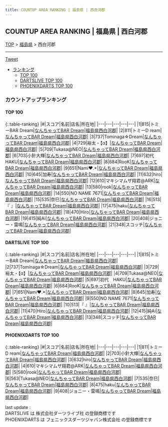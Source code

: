 ```yaml
---
title: COUNTUP AREA RANKING | 福島県 | 西白河郡
---
```

## COUNTUP AREA RANKING | 福島県 | 西白河郡

[TOP](/darts/rank/) > [福島県](/darts/rank/福島県/) > 西白河郡

___

<a href="https://twitter.com/share?ref_src=twsrc%5Etfw" data-text="COUNTUP AREA RANKING | 福島県西白河郡" class="twitter-share-button" data-hashtags="DARTSLIVE,PHOENIXDARTS,darts,ダーツ" data-show-count="false">Tweet</a>

* [ランキング](#カウントアップランキング)
    * [TOP 100](#top-100)
    * [DARTSLIVE TOP 100](#dartslive-top-100)
    * [PHOENIXDARTS TOP 100](#phoenixdarts-top-100)

### カウントアップランキング

#### TOP 100



{:.table-ranking}
|#|スコア|名前|店名|所在地|
|---|---|---|---|---|
|1|815|<span class="rank-name-dl">トミーBAR Dream</span>|<a href="https://search.dartslive.com/jp/shop/0468c81751098beb0d9b047a20a7ba1e">なんちゃってBAR Dream</a>|<a href="/darts/rank/福島県/西白河郡">福島県西白河郡</a>|
|2|811|<span class="rank-name-pd">トミーD ream</span>|<a href="https://vs.phoenixdarts.com/jp/shop/shopDetailInfo/s_82445?s_seq=82445">なんちゃってBAR Dream</a>|<a href="/darts/rank/福島県/西白河郡">福島県西白河郡</a>|
|3|737|<span class="rank-name-dl">Tominaga☆Dream</span>|<a href="https://search.dartslive.com/jp/shop/0468c81751098beb0d9b047a20a7ba1e">なんちゃってBAR Dream</a>|<a href="/darts/rank/福島県/西白河郡">福島県西白河郡</a>|
|4|729|<span class="rank-name-dl">裕太・【α】</span>|<a href="https://search.dartslive.com/jp/shop/0468c81751098beb0d9b047a20a7ba1e">なんちゃってBAR Dream</a>|<a href="/darts/rank/福島県/西白河郡">福島県西白河郡</a>|
|5|709|<span class="rank-name-dl">Tukasa@NEO</span>|<a href="https://search.dartslive.com/jp/shop/0468c81751098beb0d9b047a20a7ba1e">なんちゃってBAR Dream</a>|<a href="/darts/rank/福島県/西白河郡">福島県西白河郡</a>|
|6|703|<span class="rank-name-pd">小針大輝</span>|<a href="https://vs.phoenixdarts.com/jp/shop/shopDetailInfo/s_82445?s_seq=82445">なんちゃってBAR Dream</a>|<a href="/darts/rank/福島県/西白河郡">福島県西白河郡</a>|
|7|697|<span class="rank-name-dl">初代　HAKU</span>|<a href="https://search.dartslive.com/jp/shop/0468c81751098beb0d9b047a20a7ba1e">なんちゃってBAR Dream</a>|<a href="/darts/rank/福島県/西白河郡">福島県西白河郡</a>|
|8|684|<span class="rank-name-dl">RooK</span>|<a href="https://search.dartslive.com/jp/shop/0468c81751098beb0d9b047a20a7ba1e">なんちゃってBAR Dream</a>|<a href="/darts/rank/福島県/西白河郡">福島県西白河郡</a>|
|9|651|<span class="rank-name-dl">Nami❤︎.*</span>|<a href="https://search.dartslive.com/jp/shop/0468c81751098beb0d9b047a20a7ba1e">なんちゃってBAR Dream</a>|<a href="/darts/rank/福島県/西白河郡">福島県西白河郡</a>|
|10|645|<span class="rank-name-dl">加寿</span>|<a href="https://search.dartslive.com/jp/shop/0468c81751098beb0d9b047a20a7ba1e">なんちゃってBAR Dream</a>|<a href="/darts/rank/福島県/西白河郡">福島県西白河郡</a>|
|11|632|<span class="rank-name-pd">hiro</span>|<a href="https://vs.phoenixdarts.com/jp/shop/shopDetailInfo/s_82445?s_seq=82445">なんちゃってBAR Dream</a>|<a href="/darts/rank/福島県/西白河郡">福島県西白河郡</a>|
|12|610|<span class="rank-name-pd">マキシマムザ翔君@ARK</span>|<a href="https://vs.phoenixdarts.com/jp/shop/shopDetailInfo/s_82445?s_seq=82445">なんちゃってBAR Dream</a>|<a href="/darts/rank/福島県/西白河郡">福島県西白河郡</a>|
|13|580|<span class="rank-name-pd">rook</span>|<a href="https://vs.phoenixdarts.com/jp/shop/shopDetailInfo/s_82445?s_seq=82445">なんちゃってBAR Dream</a>|<a href="/darts/rank/福島県/西白河郡">福島県西白河郡</a>|
|14|550|<span class="rank-name-dl">NO NAME 7671</span>|<a href="https://search.dartslive.com/jp/shop/0468c81751098beb0d9b047a20a7ba1e">なんちゃってBAR Dream</a>|<a href="/darts/rank/福島県/西白河郡">福島県西白河郡</a>|
|15|535|<span class="rank-name-pd">奈巳</span>|<a href="https://vs.phoenixdarts.com/jp/shop/shopDetailInfo/s_82445?s_seq=82445">なんちゃってBAR Dream</a>|<a href="/darts/rank/福島県/西白河郡">福島県西白河郡</a>|
|16|513|<span class="rank-name-dl">『 』</span>|<a href="https://search.dartslive.com/jp/shop/0468c81751098beb0d9b047a20a7ba1e">なんちゃってBAR Dream</a>|<a href="/darts/rank/福島県/西白河郡">福島県西白河郡</a>|
|17|475|<span class="rank-name-pd">haku</span>|<a href="https://vs.phoenixdarts.com/jp/shop/shopDetailInfo/s_82445?s_seq=82445">なんちゃってBAR Dream</a>|<a href="/darts/rank/福島県/西白河郡">福島県西白河郡</a>|
|18|470|<span class="rank-name-dl">Hiro</span>|<a href="https://search.dartslive.com/jp/shop/0468c81751098beb0d9b047a20a7ba1e">なんちゃってBAR Dream</a>|<a href="/darts/rank/福島県/西白河郡">福島県西白河郡</a>|
|19|415|<span class="rank-name-dl">純Ai</span>|<a href="https://search.dartslive.com/jp/shop/0468c81751098beb0d9b047a20a7ba1e">なんちゃってBAR Dream</a>|<a href="/darts/rank/福島県/西白河郡">福島県西白河郡</a>|
|20|408|<span class="rank-name-pd">ジョニー・雷鳴</span>|<a href="https://vs.phoenixdarts.com/jp/shop/shopDetailInfo/s_82445?s_seq=82445">なんちゃってBAR Dream</a>|<a href="/darts/rank/福島県/西白河郡">福島県西白河郡</a>|
|21|348|<span class="rank-name-dl">スコッチ</span>|<a href="https://search.dartslive.com/jp/shop/0468c81751098beb0d9b047a20a7ba1e">なんちゃってBAR Dream</a>|<a href="/darts/rank/福島県/西白河郡">福島県西白河郡</a>|


#### DARTSLIVE TOP 100



{:.table-ranking}
|#|スコア|名前|店名|所在地|
|---|---|---|---|---|
|1|815|<span class="rank-name-dl">トミーBAR Dream</span>|<a href="https://search.dartslive.com/jp/shop/0468c81751098beb0d9b047a20a7ba1e">なんちゃってBAR Dream</a>|<a href="/darts/rank/福島県/西白河郡">福島県西白河郡</a>|
|2|737|<span class="rank-name-dl">Tominaga☆Dream</span>|<a href="https://search.dartslive.com/jp/shop/0468c81751098beb0d9b047a20a7ba1e">なんちゃってBAR Dream</a>|<a href="/darts/rank/福島県/西白河郡">福島県西白河郡</a>|
|3|729|<span class="rank-name-dl">裕太・【α】</span>|<a href="https://search.dartslive.com/jp/shop/0468c81751098beb0d9b047a20a7ba1e">なんちゃってBAR Dream</a>|<a href="/darts/rank/福島県/西白河郡">福島県西白河郡</a>|
|4|709|<span class="rank-name-dl">Tukasa@NEO</span>|<a href="https://search.dartslive.com/jp/shop/0468c81751098beb0d9b047a20a7ba1e">なんちゃってBAR Dream</a>|<a href="/darts/rank/福島県/西白河郡">福島県西白河郡</a>|
|5|697|<span class="rank-name-dl">初代　HAKU</span>|<a href="https://search.dartslive.com/jp/shop/0468c81751098beb0d9b047a20a7ba1e">なんちゃってBAR Dream</a>|<a href="/darts/rank/福島県/西白河郡">福島県西白河郡</a>|
|6|684|<span class="rank-name-dl">RooK</span>|<a href="https://search.dartslive.com/jp/shop/0468c81751098beb0d9b047a20a7ba1e">なんちゃってBAR Dream</a>|<a href="/darts/rank/福島県/西白河郡">福島県西白河郡</a>|
|7|651|<span class="rank-name-dl">Nami❤︎.*</span>|<a href="https://search.dartslive.com/jp/shop/0468c81751098beb0d9b047a20a7ba1e">なんちゃってBAR Dream</a>|<a href="/darts/rank/福島県/西白河郡">福島県西白河郡</a>|
|8|645|<span class="rank-name-dl">加寿</span>|<a href="https://search.dartslive.com/jp/shop/0468c81751098beb0d9b047a20a7ba1e">なんちゃってBAR Dream</a>|<a href="/darts/rank/福島県/西白河郡">福島県西白河郡</a>|
|9|550|<span class="rank-name-dl">NO NAME 7671</span>|<a href="https://search.dartslive.com/jp/shop/0468c81751098beb0d9b047a20a7ba1e">なんちゃってBAR Dream</a>|<a href="/darts/rank/福島県/西白河郡">福島県西白河郡</a>|
|10|513|<span class="rank-name-dl">『 』</span>|<a href="https://search.dartslive.com/jp/shop/0468c81751098beb0d9b047a20a7ba1e">なんちゃってBAR Dream</a>|<a href="/darts/rank/福島県/西白河郡">福島県西白河郡</a>|
|11|470|<span class="rank-name-dl">Hiro</span>|<a href="https://search.dartslive.com/jp/shop/0468c81751098beb0d9b047a20a7ba1e">なんちゃってBAR Dream</a>|<a href="/darts/rank/福島県/西白河郡">福島県西白河郡</a>|
|12|415|<span class="rank-name-dl">純Ai</span>|<a href="https://search.dartslive.com/jp/shop/0468c81751098beb0d9b047a20a7ba1e">なんちゃってBAR Dream</a>|<a href="/darts/rank/福島県/西白河郡">福島県西白河郡</a>|
|13|348|<span class="rank-name-dl">スコッチ</span>|<a href="https://search.dartslive.com/jp/shop/0468c81751098beb0d9b047a20a7ba1e">なんちゃってBAR Dream</a>|<a href="/darts/rank/福島県/西白河郡">福島県西白河郡</a>|


#### PHOENIXDARTS TOP 100



{:.table-ranking}
|#|スコア|名前|店名|所在地|
|---|---|---|---|---|
|1|811|<span class="rank-name-pd">トミーD ream</span>|<a href="https://vs.phoenixdarts.com/jp/shop/shopDetailInfo/s_82445?s_seq=82445">なんちゃってBAR Dream</a>|<a href="/darts/rank/福島県/西白河郡">福島県西白河郡</a>|
|2|703|<span class="rank-name-pd">小針大輝</span>|<a href="https://vs.phoenixdarts.com/jp/shop/shopDetailInfo/s_82445?s_seq=82445">なんちゃってBAR Dream</a>|<a href="/darts/rank/福島県/西白河郡">福島県西白河郡</a>|
|3|632|<span class="rank-name-pd">hiro</span>|<a href="https://vs.phoenixdarts.com/jp/shop/shopDetailInfo/s_82445?s_seq=82445">なんちゃってBAR Dream</a>|<a href="/darts/rank/福島県/西白河郡">福島県西白河郡</a>|
|4|610|<span class="rank-name-pd">マキシマムザ翔君@ARK</span>|<a href="https://vs.phoenixdarts.com/jp/shop/shopDetailInfo/s_82445?s_seq=82445">なんちゃってBAR Dream</a>|<a href="/darts/rank/福島県/西白河郡">福島県西白河郡</a>|
|5|580|<span class="rank-name-pd">rook</span>|<a href="https://vs.phoenixdarts.com/jp/shop/shopDetailInfo/s_82445?s_seq=82445">なんちゃってBAR Dream</a>|<a href="/darts/rank/福島県/西白河郡">福島県西白河郡</a>|
|6|563|<span class="rank-name-pd">Tukasa@NEO</span>|<a href="https://vs.phoenixdarts.com/jp/shop/shopDetailInfo/s_82445?s_seq=82445">なんちゃってBAR Dream</a>|<a href="/darts/rank/福島県/西白河郡">福島県西白河郡</a>|
|7|535|<span class="rank-name-pd">奈巳</span>|<a href="https://vs.phoenixdarts.com/jp/shop/shopDetailInfo/s_82445?s_seq=82445">なんちゃってBAR Dream</a>|<a href="/darts/rank/福島県/西白河郡">福島県西白河郡</a>|
|8|475|<span class="rank-name-pd">haku</span>|<a href="https://vs.phoenixdarts.com/jp/shop/shopDetailInfo/s_82445?s_seq=82445">なんちゃってBAR Dream</a>|<a href="/darts/rank/福島県/西白河郡">福島県西白河郡</a>|
|9|408|<span class="rank-name-pd">ジョニー・雷鳴</span>|<a href="https://vs.phoenixdarts.com/jp/shop/shopDetailInfo/s_82445?s_seq=82445">なんちゃってBAR Dream</a>|<a href="/darts/rank/福島県/西白河郡">福島県西白河郡</a>|


<div class="footer border-top border-gray-light mt-5 pt-3 text-right text-gray">
    last update : <span style="font-weight: italic" id="foot_last_modified"></span><br />
    DARTSLIVE は 株式会社ダーツライブ社 の登録商標です<br />
    PHOENIXDARTS は フェニックスダーツジャパン株式会社 の登録商標です<br />
</div>

<script src="https://cdnjs.cloudflare.com/ajax/libs/jquery.tablesorter/2.31.3/js/jquery.tablesorter.min.js" integrity="sha512-qzgd5cYSZcosqpzpn7zF2ZId8f/8CHmFKZ8j7mU4OUXTNRd5g+ZHBPsgKEwoqxCtdQvExE5LprwwPAgoicguNg==" crossorigin="anonymous" referrerpolicy="no-referrer"></script>
<link rel="stylesheet" href="https://cdnjs.cloudflare.com/ajax/libs/jquery.tablesorter/2.31.3/css/theme.default.min.css" integrity="sha512-wghhOJkjQX0Lh3NSWvNKeZ0ZpNn+SPVXX1Qyc9OCaogADktxrBiBdKGDoqVUOyhStvMBmJQ8ZdMHiR3wuEq8+w==" crossorigin="anonymous" referrerpolicy="no-referrer" />
<script>
$(function() {
    $(".table-ranking").tablesorter({sortList:[[0, 0]]});
    $("#foot_last_modified").text(formatDate(new Date(document.lastModified), 'yyyy-MM-dd HH:mm:ss'));
});
</script>

<script async src="https://platform.twitter.com/widgets.js" charset="utf-8"></script>